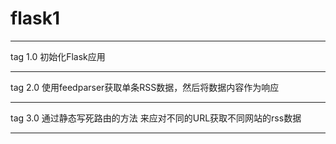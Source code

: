 # flask1

----------------
tag 1.0
初始化Flask应用

----------------
tag 2.0
使用feedparser获取单条RSS数据，然后将数据内容作为响应

---------------

tag 3.0
通过静态写死路由的方法 来应对不同的URL获取不同网站的rss数据

---------------
